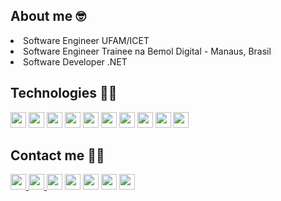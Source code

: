 <!DOCTYPE html>
<html lang="en">
<head>
    <meta charset="UTF-8">
    <meta name="viewport" content="width=device-width, initial-scale=1.0">
</head>
<body>
    <h2> About me 🤓 </h2>
<li> Software Engineer UFAM/ICET</li>
<li> Software Engineer Trainee na Bemol Digital - Manaus, Brasil </li>
<li> Software Developer .NET </li>

<h2> Technologies 👨‍💻 </h2>
<div>
  <img src="https://img.shields.io/badge/HTML-E34F26?style=flat-square&logo=html5&logoColor=white" height="25"/>
  <img src="https://img.shields.io/badge/CSS-1572B6?style=flat-square&logo=css3&logoColor=white" height="25"/>
  <img src="https://img.shields.io/badge/Bootstrap-563D7C?style=for-the-badge&logo=bootstrap&logoColor=white" height="25"/>
  <img src="https://img.shields.io/badge/JavaScript-F7DF1E?style=for-the-badge&logo=javascript&logoColor=black" height="25"/>
  <img src="https://img.shields.io/badge/Node.js-43853D?style=for-the-badge&logo=node.js&logoColor=white" height="25"/>
  <img src="https://img.shields.io/badge/PHP-777BB4?style=for-the-badge&logo=php&logoColor=white" height="25"/>
  <img src="https://img.shields.io/badge/Python-3776AB?style=for-the-badge&logo=python&logoColor=white" height="25"/>
  <img src="https://img.shields.io/badge/Django-092E20?style=flat-square&logo=Django&logoColor=white" height="25"/>
  <img src="https://img.shields.io/badge/Mysql-E56722?style=flat-square&logo=MySql&logoColor=white" height="25"/>
  <img src="https://img.shields.io/badge/MongoDB-4EA94B?style=for-the-badge&logo=mongodb&logoColor=white" height="25"/>
</div>

<h2> Contact me 🙋‍♂️ </h2>
<div>
    <a href="https://t.me/T_Rodrigues18" target="_blank"> <img src="https://img.shields.io/badge/Telegram-2CA5E0?style=for-the-badge&logo=telegram&logoColor=white" height="25"/> </a>
    <a href="https://api.whatsapp.com/send?phone=55984241913" target="_blank"> <img src="https://img.shields.io/badge/WhatsApp-25D366?style=for-the-badge&logo=whatsapp&logoColor=white" height="25"/> </a>
    <a href="https://www.instagram.com/trodrigues.santos/" target="_blank"> <img src="https://img.shields.io/badge/Instagram-E4405F?style=for-the-badge&logo=instagram&logoColor=white" height="25"/></a>
    <a href="https://www.linkedin.com/in/thiago-rodrigues22/" target="_blank"><img src="https://img.shields.io/badge/LinkedIn-0077B5?style=for-the-badge&logo=linkedin&logoColor=white" height="25"/></a>
    <img src="https://img.shields.io/badge/Discord-7289DA?style=for-the-badge&logo=discord&logoColor=white" height="25"/>
    <img src="https://img.shields.io/badge/Gmail-D14836?style=for-the-badge&logo=gmail&logoColor=white" height="25"/>
    <img src="https://img.shields.io/badge/Twitch-9146FF?style=for-the-badge&logo=twitch&logoColor=white" height="25"/>
</div>


</body>
</html>
